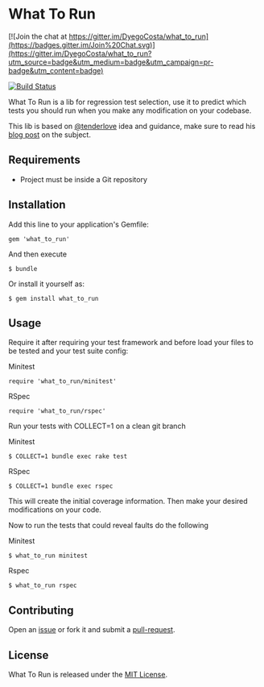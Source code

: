 # What To Run

[![Join the chat at https://gitter.im/DyegoCosta/what_to_run](https://badges.gitter.im/Join%20Chat.svg)](https://gitter.im/DyegoCosta/what_to_run?utm_source=badge&utm_medium=badge&utm_campaign=pr-badge&utm_content=badge)

[![Build Status](https://travis-ci.org/DyegoCosta/what_to_run.svg?branch=master)](https://travis-ci.org/DyegoCosta/what_to_run)

What To Run is a lib for regression test selection, use it to predict which tests you should run when you make any modification on your codebase.

This lib is based on [@tenderlove](https://github.com/tenderlove) idea and guidance, make sure to read his [blog post](http://tenderlovemaking.com/2015/02/13/predicting-test-failues.html) on the subject.

## Requirements

- Project must be inside a Git repository

## Installation

Add this line to your application's Gemfile:

```
gem 'what_to_run'
```

And then execute

```
$ bundle
```

Or install it yourself as:

```
$ gem install what_to_run
```

## Usage

Require it after requiring your test framework and before load your files to be tested and your test suite config:

Minitest

```
require 'what_to_run/minitest'
```

RSpec

```
require 'what_to_run/rspec'
```

Run your tests with COLLECT=1 on a clean git branch

Minitest

```
$ COLLECT=1 bundle exec rake test
```

RSpec

```
$ COLLECT=1 bundle exec rspec
```

This will create the initial coverage information. Then make your desired modifications on your code.

Now to run the tests that could reveal faults do the following

Minitest

```
$ what_to_run minitest
```

Rspec

```
$ what_to_run rspec
```

## Contributing

Open an [issue](https://github.com/DyegoCosta/what_to_run/issues) or fork it and submit a [pull-request](https://help.github.com/articles/using-pull-requests/).

## License

What To Run is released under the [MIT License](http://www.opensource.org/licenses/MIT).
